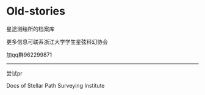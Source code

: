 # Old-stories

星途测绘所的档案库

更多信息可联系浙江大学学生星弦科幻协会

加qq群962299871

---

尝试pr

Docs of Stellar Path Surveying Institute

